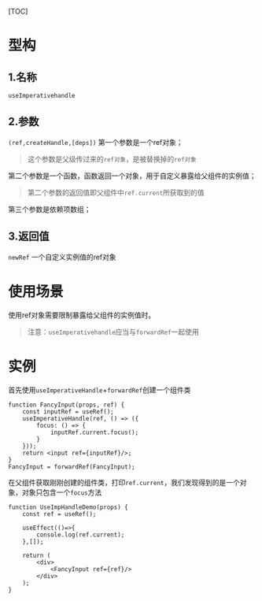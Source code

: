 [TOC]

# 型构
## 1.名称
`useImperativehandle`

## 2.参数
`(ref,createHandle,[deps])`
第一个参数是一个ref对象；
> 这个参数是父级传过来的`ref对象`，是被替换掉的`ref对象`

第二个参数是一个函数，函数返回一个对象，用于自定义暴露给父组件的实例值；
> 第二个参数的返回值即父组件中`ref.current`所获取到的值

第三个参数是依赖项数组；

## 3.返回值
`newRef` 一个自定义实例值的ref对象

# 使用场景
使用ref对象需要限制暴露给父组件的实例值时。
> 注意：`useImperativehandle`应当与`forwardRef`一起使用

# 实例
首先使用`useImperativeHandle`+`forwardRef`创建一个组件类
```
function FancyInput(props, ref) {
    const inputRef = useRef();
    useImperativeHandle(ref, () => ({
        focus: () => {
            inputRef.current.focus();
        }
    }));
    return <input ref={inputRef}/>;
}
FancyInput = forwardRef(FancyInput);
```

在父组件获取刚刚创建的组件类，打印`ref.current`，我们发现得到的是一个对象，对象只包含一个`focus`方法
```
function UseImpHandleDemo(props) {
    const ref = useRef();

    useEffect(()=>{
        console.log(ref.current);
    },[]);

    return (
        <div>
            <FancyInput ref={ref}/>
        </div>
    );
}
```